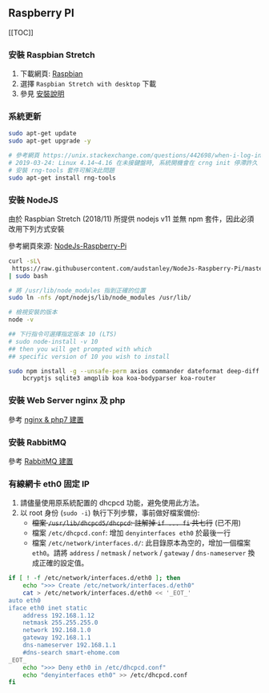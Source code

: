 <h2>Raspberry PI</h2>

[[TOC]]

### 安裝 Raspbian Stretch
1. 下載網頁: [Raspbian](https://www.raspberrypi.org/downloads/raspbian/)
1. 選擇 `Raspbian Stretch with desktop` 下載
1. 參見 [安裝說明](https://www.raspberrypi.org/documentation/installation/installing-images/README.md)

### 系統更新

```sh
sudo apt-get update
sudo apt-get upgrade -y

# 參考網頁 https://unix.stackexchange.com/questions/442698/when-i-log-in-it-hangs-until-crng-init-done
# 2019-03-24: Linux 4.14~4.16 在未接鍵盤時, 系統開機會在 crng init 停滯許久
# 安裝 rng-tools 套件可解決此問題
sudo apt-get install rng-tools
```

### 安裝 NodeJS
由於 Raspbian Stretch (2018/11) 所提供 nodejs v11 並無 npm 套件，因此必須改用下列方式安裝

參考網頁來源: [NodeJs-Raspberry-Pi](https://github.com/audstanley/NodeJs-Raspberry-Pi/blob/master/README.md)

```sh
curl -sL\
 https://raw.githubusercontent.com/audstanley/NodeJs-Raspberry-Pi/master/Install-Node.sh \
| sudo bash

# 將 /usr/lib/node_modules 指到正確的位置
sudo ln -nfs /opt/nodejs/lib/node_modules /usr/lib/

# 檢視安裝的版本
node -v

## 下行指令可選擇指定版本 10 (LTS)
# sudo node-install -v 10
## then you will get prompted with which
## specific version of 10 you wish to install

sudo npm install -g --unsafe-perm axios commander dateformat deep-diff mqtt \
    bcryptjs sqlite3 amqplib koa koa-bodyparser koa-router
```

### 安裝 Web Server nginx 及 php

參考 [nginx & php7 建置](./nginx-php7.md)

### 安裝 RabbitMQ

參考 [RabbitMQ 建置](./RabbitMQ.md)

### 有線網卡 eth0 固定 IP

 1. 請儘量使用原系統配置的 dhcpcd 功能，避免使用此方法。
 1. 以 root 身份 (`sudo -i`) 執行下列步驟，事前做好檔案備份:
    * ~~檔案 `/usr/lib/dhcpcd5/dhcpcd`: 註解掉 `if ... fi` 共七行~~ (已不用)
    * 檔案 `/etc/dhcpcd.conf`: 增加 `denyinterfaces eth0` 於最後一行
    * 檔案 `/etc/network/interfaces.d/`: 此目錄原本為空的，增加一個檔案 `eth0`。請將 `address` / `netmask` / `network` / `gateway` / `dns-nameserver` 換成正確的設定值。

```sh
if [ ! -f /etc/network/interfaces.d/eth0 ]; then
    echo ">>> Create /etc/network/interfaces.d/eth0"
    cat > /etc/network/interfaces.d/eth0 << '_EOT_'
auto eth0
iface eth0 inet static
    address 192.168.1.12
    netmask 255.255.255.0
    network 192.168.1.0
    gateway 192.168.1.1
    dns-nameserver 192.168.1.1
    #dns-search smart-ehome.com
_EOT_
    echo ">>> Deny eth0 in /etc/dhcpcd.conf"
    echo "denyinterfaces eth0" >> /etc/dhcpcd.conf
fi
```
